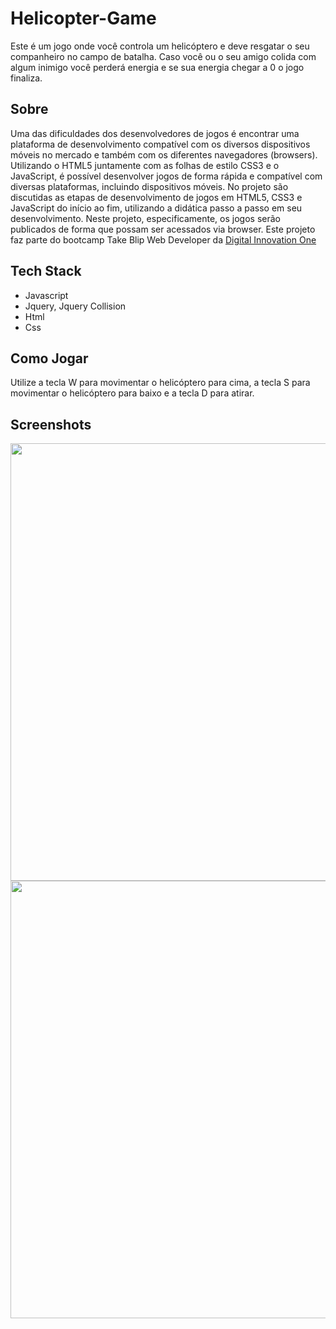 # Helicopter-Game
Este é um jogo onde você controla um helicóptero e deve resgatar o seu companheiro no campo de batalha. Caso você ou o seu amigo colida com algum inimigo você perderá energia e se sua energia chegar a 0 o jogo finaliza.
 
## Sobre
Uma das dificuldades dos desenvolvedores de jogos é encontrar uma plataforma de desenvolvimento compatível com os diversos dispositivos móveis no mercado e também com os diferentes navegadores (browsers). Utilizando o HTML5 juntamente com as folhas de estilo CSS3 e o JavaScript, é possível desenvolver jogos de forma rápida e compatível com diversas plataformas, incluindo dispositivos móveis. No projeto são discutidas as etapas de desenvolvimento de jogos em HTML5, CSS3 e JavaScript do início ao fim, utilizando a didática passo a passo em seu desenvolvimento. Neste projeto, especificamente, os jogos serão publicados de forma que possam ser acessados via browser. Este projeto faz parte do bootcamp Take Blip Web Developer da [Digital Innovation One](https://www.dio.me/)

## Tech Stack

* Javascript 
* Jquery, Jquery Collision
* Html
* Css

## Como Jogar
Utilize a tecla W para movimentar o helicóptero para cima, a tecla S para movimentar o helicóptero para baixo e a tecla D para atirar.

## Screenshots
<img src="https://user-images.githubusercontent.com/80289718/152691532-d9f36e14-b079-41cb-806d-4cfa77d5cac3.png" width="700px">
<img src="https://user-images.githubusercontent.com/80289718/152691536-eb3ee27d-982c-4639-a38a-7710e1cb45ff.png" width="700px">



